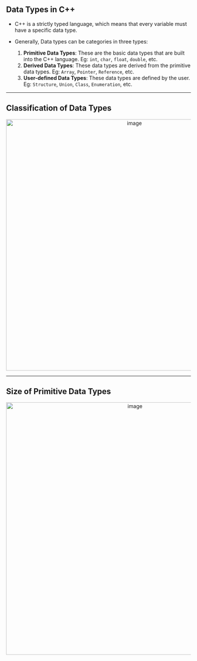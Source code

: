 ## Data Types in C++

- C++ is a strictly typed language, which means that every variable must have a specific data type.
- Generally, Data types can be categories in three types:

    1. **Primitive Data Types**: These are the basic data types that are built into the C++ language. Eg: `int`, `char`, `float`, `double`, etc.
    2. **Derived Data Types**: These data types are derived from the primitive data types. Eg: `Array`, `Pointer`, `Reference`, etc.
    3. **User-defined Data Types**: These data types are defined by the user. Eg: `Structure`, `Union`, `Class`, `Enumeration`, etc.

---

## Classification of Data Types

<p align="center"><img width="684" alt="image" src="https://github.com/its-id/100x-DSA/assets/60315832/f9b0d41e-f315-4514-b786-30f02223c0e3"></p>


---

## Size of Primitive Data Types

<p align="center"><img width="687" alt="image" src="https://github.com/its-id/100x-DSA/assets/60315832/88cf02b8-388c-4eb7-8077-98ccbcdc81aa"></p>

